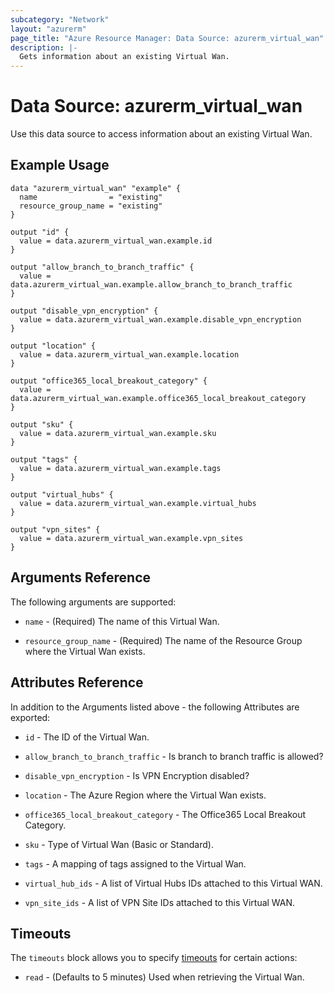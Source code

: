 ```yaml
---
subcategory: "Network"
layout: "azurerm"
page_title: "Azure Resource Manager: Data Source: azurerm_virtual_wan"
description: |-
  Gets information about an existing Virtual Wan.
---
```


# Data Source: azurerm_virtual_wan

Use this data source to access information about an existing Virtual Wan.

## Example Usage

```hcl
data "azurerm_virtual_wan" "example" {
  name                = "existing"
  resource_group_name = "existing"
}

output "id" {
  value = data.azurerm_virtual_wan.example.id
}

output "allow_branch_to_branch_traffic" {
  value = data.azurerm_virtual_wan.example.allow_branch_to_branch_traffic
}

output "disable_vpn_encryption" {
  value = data.azurerm_virtual_wan.example.disable_vpn_encryption
}

output "location" {
  value = data.azurerm_virtual_wan.example.location
}

output "office365_local_breakout_category" {
  value = data.azurerm_virtual_wan.example.office365_local_breakout_category
}

output "sku" {
  value = data.azurerm_virtual_wan.example.sku
}

output "tags" {
  value = data.azurerm_virtual_wan.example.tags
}

output "virtual_hubs" {
  value = data.azurerm_virtual_wan.example.virtual_hubs
}

output "vpn_sites" {
  value = data.azurerm_virtual_wan.example.vpn_sites
}

```

## Arguments Reference

The following arguments are supported:

- `name` - (Required) The name of this Virtual Wan.

- `resource_group_name` - (Required) The name of the Resource Group where the Virtual Wan exists.

## Attributes Reference

In addition to the Arguments listed above - the following Attributes are exported:

- `id` - The ID of the Virtual Wan.

- `allow_branch_to_branch_traffic` - Is branch to branch traffic is allowed?

- `disable_vpn_encryption` - Is VPN Encryption disabled?

- `location` - The Azure Region where the Virtual Wan exists.

- `office365_local_breakout_category` - The Office365 Local Breakout Category.

- `sku` - Type of Virtual Wan (Basic or Standard).

- `tags` - A mapping of tags assigned to the Virtual Wan.

- `virtual_hub_ids` - A list of Virtual Hubs IDs attached to this Virtual WAN.

- `vpn_site_ids` - A list of VPN Site IDs attached to this Virtual WAN.

## Timeouts

The `timeouts` block allows you to specify [timeouts](https://www.terraform.io/language/resources/syntax#operation-timeouts) for certain actions:

* `read` - (Defaults to 5 minutes) Used when retrieving the Virtual Wan.
